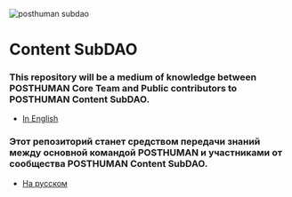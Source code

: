 ![posthuman subdao](https://github.com/Validator-POSTHUMAN/Content-SubDAO/assets/92199696/e92159fb-c1ff-412c-b70c-44b7d43e4250)
# Content SubDAO
### This repository will be a medium of knowledge between POSTHUMAN Core Team and Public contributors to POSTHUMAN Content SubDAO.
- [In English](https://github.com/Validator-POSTHUMAN/Content-SubDAO/blob/main/Eng.md)
### Этот репозиторий станет средством передачи знаний между основной командой POSTHUMAN и участниками от сообщества POSTHUMAN Content SubDAO.<br/>
- [На русском](https://github.com/Validator-POSTHUMAN/Content-SubDAO/blob/main/Ru.md)
